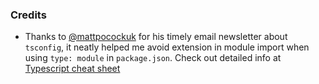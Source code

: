 ### Credits

- Thanks to [@mattpocockuk](https://x.com/mattpocockuk) for his timely email newsletter about `tsconfig`, it neatly helped me avoid extension in module import when using `type: module` in `package.json`. Check out detailed info at [Typescript cheat sheet](https://www.totaltypescript.com/tsconfig-cheat-sheet)
